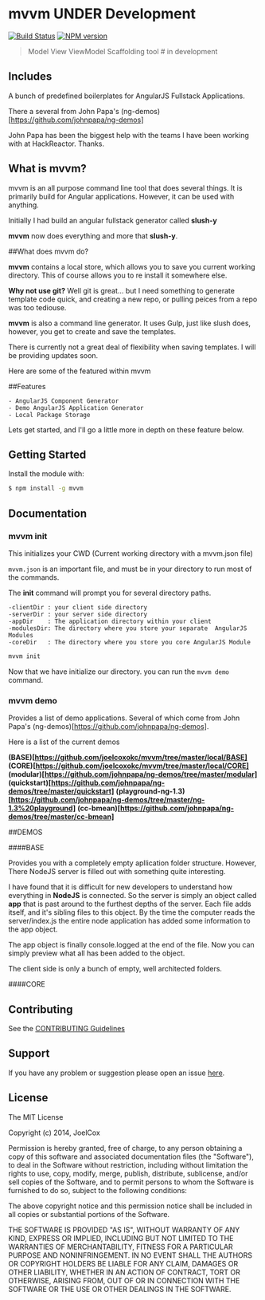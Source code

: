 # mvvm UNDER Development


[![Build Status](https://secure.travis-ci.org/joelcoxokc/mvvm.png?branch=master)](https://travis-ci.org/joelcoxokc/mvvm) [![NPM version](https://badge-me.herokuapp.com/api/npm/mvvm.png)](http://badges.enytc.com/for/npm/mvvm)

> Model View ViewModel Scaffolding tool # in development

## Includes

A bunch of predefined boilerplates for AngularJS Fullstack Applications.

There a several from John Papa's (ng-demos)[https://github.com/johnpapa/ng-demos]

John Papa has been the biggest help with the teams I have been working with at HackReactor. Thanks. 


## What is mvvm?

mvvm is an all purpose command line tool that does several things. 
It is primarily build for Angular applications. However, it can be used with anything. 

Initially I had build an angular fullstack generator called **slush-y**

**mvvm** now does everything and more that **slush-y**.

##What does mvvm do?

**mvvm** contains a local store, which allows you to save you current working directory. This of course allows you to re install it somewhere else. 

**Why not use git?** Well git is great... but I need something to generate template code quick, and creating a new repo, or pulling peices from a repo was too tediouse. 

**mvvm** is also a command line generator. It uses Gulp, just like slush does, however, you get to create and save the templates. 

There is currently not a great deal of flexibility when saving templates. I will be providing updates soon. 

Here are some of the featured within mvvm


##Features

    - AngularJS Component Generator
    - Demo AngularJS Application Generator
    - Local Package Storage


Lets get started, and I'll go a little more in depth on these feature below. 

## Getting Started
Install the module with: 

```bash
$ npm install -g mvvm
```



## Documentation

### mvvm init

This initializes your CWD (Current working directory with a mvvm.json file)

`mvvm.json` is an important file, and must be in your directory to run most of the commands. 

The **init** command will prompt you for several directory paths. 

    -clientDir : your client side directory
    -serverDir : your server side directory
    -appDir    : The application directory within your client
    -modulesDir: The directory where you store your separate  AngularJS Modules
    -coreDir   : The directory where you store you core AngularJS Module


```bash
mvvm init
```

Now that we have initialize our directory. you can run the `mvvm demo` command. 

### mvvm demo

Provides a list of demo applications. 
Several of which come from John Papa's (ng-demos)[https://github.com/johnpapa/ng-demos].

Here is a list of the current demos

**(BASE)[https://github.com/joelcoxokc/mvvm/tree/master/local/BASE]**
**(CORE)[https://github.com/joelcoxokc/mvvm/tree/master/local/CORE]**
**(modular)[https://github.com/johnpapa/ng-demos/tree/master/modular]**
**(quickstart)[https://github.com/johnpapa/ng-demos/tree/master/quickstart]**
**(playground-ng-1.3)[https://github.com/johnpapa/ng-demos/tree/master/ng-1.3%20playground]**
**(cc-bmean)[https://github.com/johnpapa/ng-demos/tree/master/cc-bmean]**

##DEMOS

####BASE

Provides you with a completely empty apllication folder structure. However, 
There NodeJS server is filled out with something quite interesting. 

I have found that it is difficult for new developers to understand how everything in **NodeJS** is connected. So the server is simply an object called **app** that is past around to the furthest depths of the server. Each file adds itself, and it's sibling files to this object. By the time the computer reads the server/index.js the entire node application has added some information to the app object. 

The app object is finally console.logged at the end of the file. Now you can simply preview what all has been added to the object. 

The client side is only a bunch of empty, well architected folders. 

####CORE

## Contributing

See the [CONTRIBUTING Guidelines](https://github.com/joelcoxokc/mvvm/blob/master/CONTRIBUTING.md)

## Support
If you have any problem or suggestion please open an issue [here](https://github.com/joelcoxokc/mvvm/issues).

## License 

The MIT License

Copyright (c) 2014, JoelCox

Permission is hereby granted, free of charge, to any person
obtaining a copy of this software and associated documentation
files (the "Software"), to deal in the Software without
restriction, including without limitation the rights to use,
copy, modify, merge, publish, distribute, sublicense, and/or sell
copies of the Software, and to permit persons to whom the
Software is furnished to do so, subject to the following
conditions:

The above copyright notice and this permission notice shall be
included in all copies or substantial portions of the Software.

THE SOFTWARE IS PROVIDED "AS IS", WITHOUT WARRANTY OF ANY KIND,
EXPRESS OR IMPLIED, INCLUDING BUT NOT LIMITED TO THE WARRANTIES
OF MERCHANTABILITY, FITNESS FOR A PARTICULAR PURPOSE AND
NONINFRINGEMENT. IN NO EVENT SHALL THE AUTHORS OR COPYRIGHT
HOLDERS BE LIABLE FOR ANY CLAIM, DAMAGES OR OTHER LIABILITY,
WHETHER IN AN ACTION OF CONTRACT, TORT OR OTHERWISE, ARISING
FROM, OUT OF OR IN CONNECTION WITH THE SOFTWARE OR THE USE OR
OTHER DEALINGS IN THE SOFTWARE.

